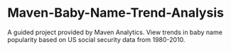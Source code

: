 # Maven-Baby-Name-Trend-Analysis
A guided project provided by Maven Analytics. View trends in baby name popularity based on US social security data from 1980-2010.
